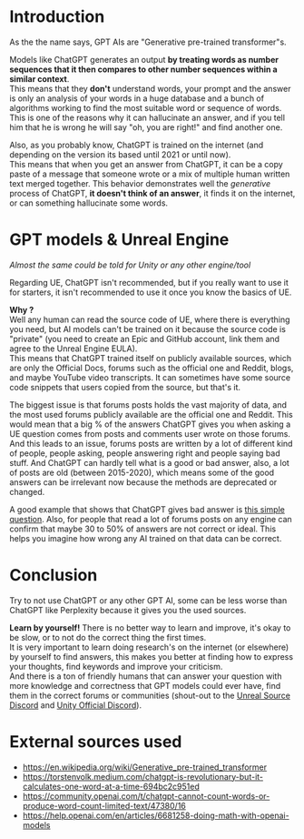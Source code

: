 # Introduction
As the the name says, GPT AIs are "Generative pre-trained transformer"s.

Models like ChatGPT generates an output **by treating words as number sequences that it then compares to other number sequences within a similar context**.<br>
This means that they **don't** understand words, your prompt and the answer is only an analysis of your words in a huge database and a bunch of algorithms working to find the most suitable word or sequence of words. This is one of the reasons why it can hallucinate an answer, and if you tell him that he is wrong he will say "oh, you are right!" and find another one.

Also, as you probably know, ChatGPT is trained on the internet (and depending on the version its based until 2021 or until now). <br>
This means that when you get an answer from ChatGPT, it can be a copy paste of a message that someone wrote or a mix of multiple human written text merged together. This behavior demonstrates well the *generative* process of ChatGPT, **it doesn't think of an answer**, it finds it on the internet, or can something hallucinate some words.

# GPT models & Unreal Engine
*Almost the same could be told for Unity or any other engine/tool*

Regarding UE, ChatGPT isn't recommended, but if you really want to use it for starters, it isn't recommended to use it once you know the basics of UE.

**Why ?**<br>
Well any human can read the source code of UE, where there is everything you need, but AI models can't be trained on it because the source code is "private" (you need to create an Epic and GitHub account, link them and agree to the Unreal Engine EULA).<br>
This means that ChatGPT trained itself on publicly available sources, which are only the Official Docs, forums such as the official one and Reddit, blogs, and maybe YouTube video transcripts.
It can sometimes have some source code snippets that users copied from the source, but that's it.

The biggest issue is that forums posts holds the vast majority of data, and the most used forums publicly available are the official one and Reddit. This would mean that a big % of the answers ChatGPT gives you when asking a UE question comes from posts and comments user wrote on those forums.<br>
And this leads to an issue, forums posts are written by a lot of different kind of people, people asking, people answering right and people saying bad stuff. And ChatGPT can hardly tell what is a good or bad answer, also, a lot of posts are old (between 2015-2020), which means some of the good answers can be irrelevant now because the methods are deprecated or changed.

A good example that shows that ChatGPT gives bad answer is [this simple question](https://chatgpt.com/share/6735c149-4e30-8000-8b07-8c836247955a).
Also, for people that read a lot of forums posts on any engine can confirm that maybe 30 to 50% of answers are not correct or ideal. This helps you imagine how wrong any AI trained on that data can be correct.

# Conclusion
Try to not use ChatGPT or any other GPT AI, some can be less worse than ChatGPT like Perplexity because it gives you the used sources.

**Learn by yourself!** There is no better way to learn and improve, it's okay to be slow, or to not do the correct thing the first times.<br>
It is very important to learn doing research's on the internet (or elsewhere) by yourself to find answers, this makes you better at finding how to express your thoughts, find keywords and improve your criticism.<br>
And there is a ton of friendly humans that can answer your question with more knowledge and correctness that GPT models could ever have, find them in the correct forums or communities (shout-out to the [Unreal Source Discord](https://discord.gg/unrealsource) and [Unity Official Discord](https://discord.gg/unity)).

# External sources used
- https://en.wikipedia.org/wiki/Generative_pre-trained_transformer
- https://torstenvolk.medium.com/chatgpt-is-revolutionary-but-it-calculates-one-word-at-a-time-694bc2c951ed
- https://community.openai.com/t/chatgpt-cannot-count-words-or-produce-word-count-limited-text/47380/16
- https://help.openai.com/en/articles/6681258-doing-math-with-openai-models

